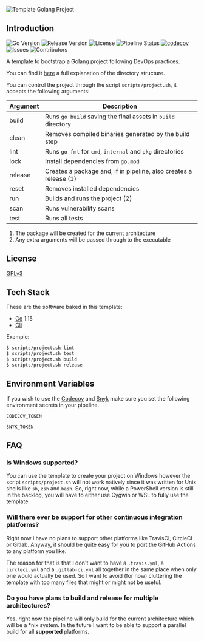 ![Template Golang Project](https://filedn.eu/l45LsG0EHKuQexEoFRSickh/header_template_golang_project.png)

## Introduction

![Go Version](https://img.shields.io/github/go-mod/go-version/mundoalem/template-golang-project) ![Release Version](https://img.shields.io/github/v/release/mundoalem/template-golang-project) ![License](https://img.shields.io/github/license/mundoalem/template-golang-project) ![Pipeline Status](https://github.com/mundoalem/template-golang-project/actions/workflows/pipeline.yml/badge.svg) [![codecov](https://codecov.io/gh/mundoalem/template-golang-project/branch/main/graph/badge.svg?token=R0HJ0SAOC0)](https://codecov.io/gh/mundoalem/template-golang-project) ![Issues](https://img.shields.io/github/issues/mundoalem/template-golang-project) ![Contributors](https://img.shields.io/github/contributors/mundoalem/template-golang-project)

A template to bootstrap a Golang project following DevOps practices.

You can find it [here](https://github.com/golang-standards/project-layout)
a full explanation of the directory structure.

You can control the project through the script `scripts/project.sh`, it accepts the following arguments:

| Argument | Description                                                       |
| -------- | --------------------------------------------------------------    |
| build    | Runs `go build` saving the final assets in `build` directory      |
| clean    | Removes compiled binaries generated by the build step             |
| lint     | Runs `go fmt` for `cmd`, `internal` and `pkg` directories         |
| lock     | Install dependencies from `go.mod`                                |
| release  | Creates a package and, if in pipeline, also creates a release (1) |
| reset    | Removes installed dependencies                                    |
| run      | Builds and runs the project (2)                                   |
| scan     | Runs vulnerability scans
| test     | Runs all tests                                                    |

1. The package will be created for the current architecture
2. Any extra arguments will be passed through to the executable

## License


[GPLv3](https://choosealicense.com/licenses/gpl-3.0/)


## Tech Stack


These are the software baked in this template:

- [Go](https://www.python.org/) 1.15
- [Cli](github.com/mitchellh/cli)


Example:

```bash
$ scripts/project.sh lint
$ scripts/project.sh test
$ scripts/project.sh build
$ scripts/project.sh release
```

## Environment Variables

If you wish to use the [Codecov](https://www.codecov.io/) and [Snyk](https://www.snyk.io/) make sure you set the
following environment secrets in your pipeline.

`CODECOV_TOKEN`

`SNYK_TOKEN`

## FAQ

### Is Windows supported?

You can use the template to create your project on Windows however the script
`scripts/project.sh` will not work natively since it was written for Unix
shells like `sh`, `zsh` and `bash`. So, right now, while a PowerShell version
is still in the backlog, you will have to either use Cygwin or WSL to fully use
the template.

### Will there ever be support for other continuous integration platforms?

Right now I have no plans to support other platforms like TravisCI, CircleCI or
Gitlab. Anyway, it should be quite easy for you to port the GitHub Actions to
any platform you like.

The reason for that is that I don't want to have a `.travis.yml`, a
`circleci.yml` and a `.gitlab-ci.yml` all together in the same place when only
one would actually be used. So I want to avoid (for now) cluttering the
template with too many files that might or might not be useful.

### Do you have plans to build and release for multiple architectures?

Yes, right now the pipeline will only build for the current architecture which
will be a *nix system. In the future I want to be able to support a parallel
build for all **supported** platforms.
